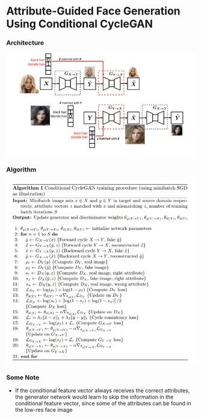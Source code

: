 # Attribute-Guided Face Generation Using Conditional CycleGAN

### Architecture

![conditional_cycleGAN](images\conditional_cycleGAN.PNG)

### Algorithm

![cCycleGAN_algorithm](images\cCycleGAN_algorithm.PNG)

### Some Note

* If the conditional feature vector always receives the correct attributes,
  the generator network would learn to skip the information in the conditional
  feature vector, since some of the attributes can be found in the low-res face
  image